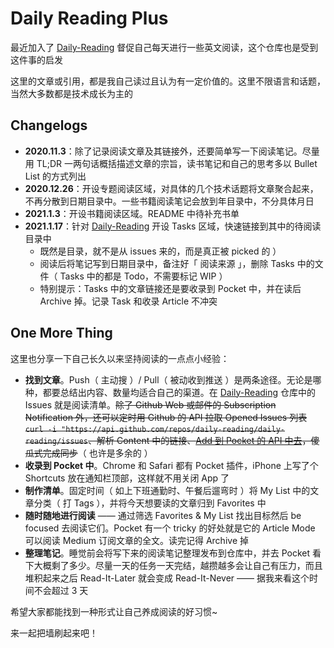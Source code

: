 # Daily Reading Plus

最近加入了 [Daily-Reading](https://github.com/highestop/Daily-Reading) 督促自己每天进行一些英文阅读，这个仓库也是受到这件事的启发

这里的文章或引用，都是我自己读过且认为有一定价值的。这里不限语言和话题，当然大多数都是技术成长为主的

## Changelogs

- **2020.11.3**：除了记录阅读文章及其链接外，还要简单写一下阅读笔记。尽量用 TL;DR 一两句话概括描述文章的宗旨，读书笔记和自己的思考多以 Bullet List 的方式列出
- **2020.12.26**：开设专题阅读区域，对具体的几个技术话题将文章聚合起来，不再分散到日期目录中。一些书籍阅读笔记会放到年目录中，不分具体月日
- **2021.1.3**：开设书籍阅读区域。README 中待补充书单
- **2021.1.17**：针对 [Daily-Reading](https://github.com/daily-reading/daily-reading) 开设 Tasks 区域，快速链接到其中的待阅读目录中
  - 既然是目录，就不是从 issues 来的，而是真正被 picked 的 ）
  - 阅读后将笔记写到日期目录中，备注好「 阅读来源 」，删除 Tasks 中的文件（ Tasks 中的都是 Todo，不需要标记 WIP ）
  - 特别提示：Tasks 中的文章链接还是要收录到 Pocket 中，并在读后 Archive 掉。记录 Task 和收录 Article 不冲突

## One More Thing

这里也分享一下自己长久以来坚持阅读的一点点小经验：

- **找到文章**。Push（ 主动搜 ）/ Pull（ 被动收到推送 ）是两条途径。无论是哪种，都要总结出内容、数量均适合自己的渠道。在 [Daily-Reading](https://github.com/highestop/Daily-Reading) 仓库中的 Issues 就是阅读清单。~~除了 Github Web 或邮件的 Subscription Notification 外，还可以定时用 Github 的 API 拉取 Opened Issues 列表 `curl -i "https://api.github.com/repos/daily-reading/daily-reading/issues`、解析 Content 中的链接、[Add 到 Pocket 的 API 中去](https://getpocket.com/developer/docs/v3/add)，傻瓜式完成同步~~（ 也许是多余的 ）
- **收录到 Pocket 中**。Chrome 和 Safari 都有 Pocket 插件，iPhone 上写了个 Shortcuts 放在通知栏顶部，这样就不用关闭 App 了
- **制作清单**。固定时间（ 如上下班通勤时、午餐后遛弯时 ）将 My List 中的文章分类（ 打 Tags ），并将今天想要读的文章归到 Favorites 中
- **随时随地进行阅读** —— 通过筛选 Favorites & My List 找出目标然后 be focused 去阅读它们。Pocket 有一个 tricky 的好处就是它的 Article Mode 可以阅读 Medium 订阅文章的全文。读完记得 Archive 掉
- **整理笔记**。睡觉前会将写下来的阅读笔记整理发布到仓库中，并去 Pocket 看下大概剩了多少。尽量一天的任务一天完结，越攒越多会让自己有压力，而且堆积起来之后 Read-It-Later 就会变成 Read-It-Never —— 据我来看这个时间不会超过 3 天

希望大家都能找到一种形式让自己养成阅读的好习惯~

来一起把墙刷起来吧！
